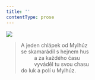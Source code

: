 ```yaml
---
title: ''
contentType: prose
---
```


![](../Images/101.jpg)

> A jeden chlápek od Mylhúz  
> se skamarádil s hejnem hus  
>          a za každého času  
>          vyváděl tu svou chasu  
> do luk a polí u Mylhúz.
